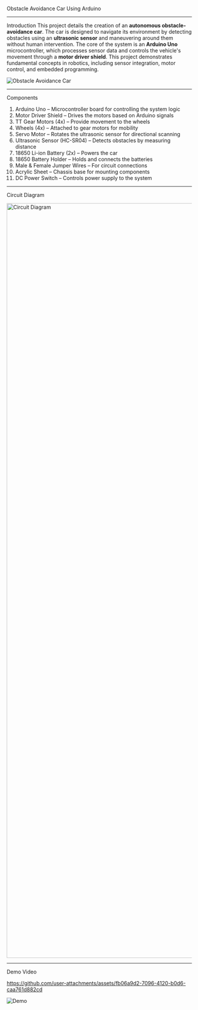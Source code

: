 Obstacle Avoidance Car Using Arduino

---

Introduction
This project details the creation of an **autonomous obstacle-avoidance car**. The car is designed to navigate its environment by detecting obstacles using an **ultrasonic sensor** and maneuvering around them without human intervention. The core of the system is an **Arduino Uno** microcontroller, which processes sensor data and controls the vehicle's movement through a **motor driver shield**. This project demonstrates fundamental concepts in robotics, including sensor integration, motor control, and embedded programming.

![Obstacle Avoidance Car](https://github.com/user-attachments/assets/ba1416d6-e8e6-416f-8b08-2742271c59ec)


---

Components
1. Arduino Uno – Microcontroller board for controlling the system logic
2. Motor Driver Shield – Drives the motors based on Arduino signals
3. TT Gear Motors (4x) – Provide movement to the wheels
4. Wheels (4x) – Attached to gear motors for mobility
5. Servo Motor – Rotates the ultrasonic sensor for directional scanning
6. Ultrasonic Sensor (HC-SR04) – Detects obstacles by measuring distance
7. 18650 Li-ion Battery (2x) – Powers the car
8. 18650 Battery Holder – Holds and connects the batteries
9. Male & Female Jumper Wires – For circuit connections
10. Acrylic Sheet – Chassis base for mounting components
11. DC Power Switch – Controls power supply to the system

---

Circuit Diagram

<img width="2048" height="2048" alt="Circuit Diagram" src="https://github.com/user-attachments/assets/cce2ad5d-4428-4522-a63c-1ca0f285ab64" />

---

Demo Video



https://github.com/user-attachments/assets/fb06a9d2-7096-4120-b0d6-caa761d882cd




![Demo](https://github.com/user-attachments/assets/a6b5d3a7-f63b-44d0-9021-4ad79b6f82de)




